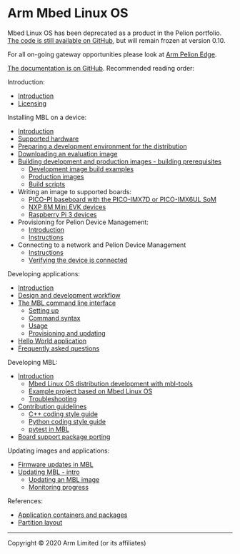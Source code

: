 # Arm Mbed Linux OS

Mbed Linux OS has been deprecated as a product in the Pelion portfolio. [The code is still available on GitHub](https://github.com/ARMmbed/meta-mbl), but will remain frozen at version 0.10.

For all on-going gateway opportunities please look at [Arm Pelion Edge](https://www.arm.com/products/iot/pelion-iot-platform/device-management/edge).

[The documentation is on GitHub](https://github.com/ARMmbed/mbl-docs/tree/v0.10). Recommended reading order:

Introduction:

- [Introduction](https://github.com/ARMmbed/mbl-docs/blob/v0.10/Docs/introduction/introduction.md)
- [Licensing](https://github.com/ARMmbed/mbl-docs/blob/v0.10/Docs/introduction/licensing.md)

Installing MBL on a device:

- [Introduction](https://github.com/ARMmbed/mbl-docs/blob/v0.10/Docs/install_mbl_on_device/introduction_mbl_on_device.md)
- [Supported hardware](https://github.com/ARMmbed/mbl-docs/blob/v0.10/Docs/install_mbl_on_device/Reqs_and_env/Hardware.md)
- [Preparing a development environment for the distribution](https://github.com/ARMmbed/mbl-docs/blob/v0.10/Docs/install_mbl_on_device/Reqs_and_env/dev_env_for_distribution.md)
- [Downloading an evaluation image](https://github.com/ARMmbed/mbl-docs/blob/v0.10/Docs/install_mbl_on_device/building_images/1_eval.md)
- [Building development and production images - building prerequisites](https://github.com/ARMmbed/mbl-docs/blob/v0.10/Docs/install_mbl_on_device/building_images/intro.md)
    - [Development image build examples](https://github.com/ARMmbed/mbl-docs/blob/v0.10/Docs/install_mbl_on_device/building_images/development_image.md)
    - [Production images](https://github.com/ARMmbed/mbl-docs/blob/v0.10/Docs/install_mbl_on_device/building_images/3_prod.md)
    - [Build scripts](https://github.com/ARMmbed/mbl-docs/blob/v0.10/Docs/install_mbl_on_device/building_images/build_scripts.md)
- Writing an image to supported boards:
    - [PICO-PI baseboard with the PICO-IMX7D or PICO-IMX6UL SoM](https://github.com/ARMmbed/mbl-docs/blob/v0.10/Docs/install_mbl_on_device/writing/pico.md)
    - [NXP 8M Mini EVK devices](https://github.com/ARMmbed/mbl-docs/blob/v0.10/Docs/install_mbl_on_device/writing/nxp_evk.md)
    - [Raspberry Pi 3 devices](https://github.com/ARMmbed/mbl-docs/blob/v0.10/Docs/install_mbl_on_device/writing/rpi3.md)
- Provisioning for Pelion Device Management:
    - [Introduction](https://github.com/ARMmbed/mbl-docs/blob/v0.10/Docs/install_mbl_on_device/provision/provision_intro.md)
    - [Instructions](https://github.com/ARMmbed/mbl-docs/blob/v0.10/Docs/install_mbl_on_device/provision/provisioning_instructions.md)
- Connecting to a network and Pelion Device Management
    - [Instructions](https://github.com/ARMmbed/mbl-docs/blob/v0.10/Docs/install_mbl_on_device/connect_network_and_pelion/connect_network.md)
    - [Verifying the device is connected](https://github.com/ARMmbed/mbl-docs/blob/v0.10/Docs/install_mbl_on_device/connect_network_and_pelion/verify_device_connected.md)

Developing applications:

- [Introduction](https://github.com/ARMmbed/mbl-docs/blob/v0.10/Docs/develop_applications/develop_applications_intro.md)
- [Design and development workflow](https://github.com/ARMmbed/mbl-docs/blob/v0.10/Docs/develop_applications/develop_applications_workflow.md)
- [The MBL command line interface](https://github.com/ARMmbed/mbl-docs/blob/v0.10/Docs/develop_applications/mbl_cli/mbl_cli.md)
    - [Setting up](https://github.com/ARMmbed/mbl-docs/blob/v0.10/Docs/develop_applications/mbl_cli/setting_up.md)
    - [Command syntax](https://github.com/ARMmbed/mbl-docs/blob/v0.10/Docs/develop_applications/mbl_cli/command_syntax.md)
    - [Usage](https://github.com/ARMmbed/mbl-docs/blob/v0.10/Docs/develop_applications/mbl_cli/usage.md)
    - [Provisioning and updating](https://github.com/ARMmbed/mbl-docs/blob/v0.10/Docs/develop_applications/mbl_cli/device_update_provision.md)
- [Hello World application](https://github.com/ARMmbed/mbl-docs/blob/v0.10/Docs/develop_applications/user_app_helloworld.md)
- [Frequently asked questions](https://github.com/ARMmbed/mbl-docs/blob/v0.10/Docs/develop_applications/troubleshooting.md)

Developing MBL:

- [Introduction](https://github.com/ARMmbed/mbl-docs/blob/v0.10/Docs/develop_contribute_mbl/develop_contribute_mbl_intro.md)
    - [Mbed Linux OS distribution development with mbl-tools](https://github.com/ARMmbed/mbl-docs/blob/v0.10/Docs/develop_contribute_mbl/distro_development.md)
    - [Example project based on Mbed Linux OS](https://github.com/ARMmbed/mbl-docs/blob/v0.10/Docs/mbl_based_projects/mbl_based_projects.md)
    - [Troubleshooting](https://github.com/ARMmbed/mbl-docs/blob/v0.10/Docs/develop_contribute_mbl/troubleshooting.md)
- [Contribution guidelines](https://github.com/ARMmbed/mbl-docs/blob/v0.10/Docs/develop_contribute_mbl/contribution/contribution_guidelines.md)
    - [C++ coding style guide](https://github.com/ARMmbed/mbl-docs/blob/v0.10/Docs/develop_contribute_mbl/contribution/coding_style_guide_cpp.md)
    - [Python coding style guide](https://github.com/ARMmbed/mbl-docs/blob/v0.10/Docs/develop_contribute_mbl/contribution/coding_style_guide_python.md)
    - [pytest in MBL](https://github.com/ARMmbed/mbl-docs/blob/v0.10/Docs/develop_contribute_mbl/contribution/coding_style_guide_pytest.md)
- [Board support package porting](https://github.com/ARMmbed/mbl-docs/blob/v0.10/Docs/Porting/bsp-porting-guide.md)

Updating images and applications:

- [Firmware updates in MBL](https://github.com/ARMmbed/mbl-docs/blob/v0.10/Docs/Update/intro_update.md)
- [Updating MBL - intro](https://github.com/ARMmbed/mbl-docs/blob/v0.10/Docs/Update/tutorial_intro.md)
    - [Updating an MBL image](https://github.com/ARMmbed/mbl-docs/blob/v0.10/Docs/Update/updating_mbl.md)
    - [Monitoring progress](https://github.com/ARMmbed/mbl-docs/blob/v0.10/Docs/Update/monitor.md)

References:

- [Application containers and packages](https://github.com/ARMmbed/mbl-docs/blob/v0.10/Docs/refs/containers_packages.md)
- [Partition layout](https://github.com/ARMmbed/mbl-docs/blob/v0.10/Docs/refs/partition_layout.md)


***

Copyright © 2020 Arm Limited (or its affiliates)
